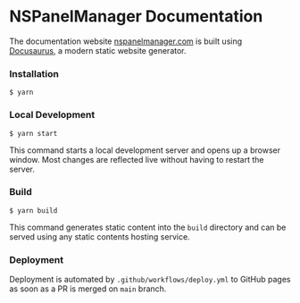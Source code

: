 # NSPanelManager Documentation

The documentation website [nspanelmanager.com](https://nspanelmanager.com) is built using [Docusaurus](https://docusaurus.io/), a modern static website generator.

### Installation

```
$ yarn
```

### Local Development

```
$ yarn start
```

This command starts a local development server and opens up a browser window. Most changes are reflected live without having to restart the server.

### Build

```
$ yarn build
```

This command generates static content into the `build` directory and can be served using any static contents hosting service.


### Deployment

Deployment is automated by `.github/workflows/deploy.yml` to GitHub pages as soon as a PR is merged 
on `main` branch.

